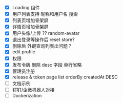 - [x] Loading 组件
- [x] 用户列表支持 昵称和用户名 搜索
- [x] 列表页增加骨架屏
- [x] 详情页增加骨架屏
- [x] 用户头像/上传 ?? random-avatar
- [x] 退出登录等操作后 reset store?
- [x] 删除后 外键查询列表出问题？
- [x] edit profile
- [x] 权限
- [x] 发布令牌 删除 desc 字段 单行省略
- [x] 管理员注册
- [x] release & token page list orderBy createdAt DESC
- [ ] 文档示例
- [ ] 钉钉/企微机器人对接
- [ ] Dockerization